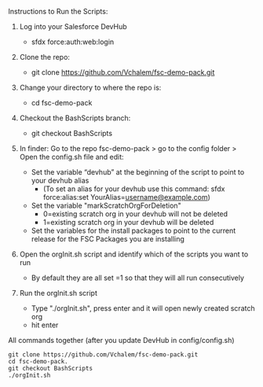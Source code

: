 Instructions to Run the Scripts:

1) Log into your Salesforce DevHub
    * sfdx force:auth:web:login

2) Clone the repo: 
    * git clone https://github.com/Vchalem/fsc-demo-pack.git
    
3) Change your directory to where the repo is: 
    * cd fsc-demo-pack

4) Checkout the BashScripts branch: 
   * git checkout BashScripts

5) In finder: Go to the repo fsc-demo-pack > go to the config folder > Open the config.sh file and edit: 
   * Set the variable “devhub” at the beginning of the script to point to your devhub alias
      * (To set an alias for your devhub use this command: sfdx force:alias:set YourAlias=username@example.com)
   * Set the variable "markScratchOrgForDeletion"
      * 0=existing scratch org in your devhub will not be deleted
      * 1=existing scratch org in your devhub will be deleted
   * Set the variables for the install packages to point to the current release for the FSC Packages you are installing 
  

6) Open the orgInit.sh script and identify which of the scripts you want to run
      * By default they are all set =1 so that they will all run consecutively  

7) Run the orgInit.sh script
   * Type "./orgInit.sh", press enter and it will open newly created scratch org
   * hit enter

All commands together (after you update DevHub in config/config.sh)
```
git clone https://github.com/Vchalem/fsc-demo-pack.git
cd fsc-demo-pack.
git checkout BashScripts
./orgInit.sh
